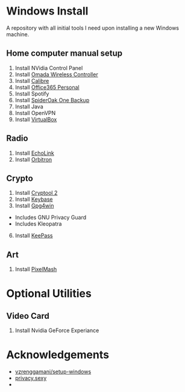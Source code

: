 # Windows Install
A repository with all initial tools I need upon installing a new Windows machine.

## Home computer manual setup
1. Install NVidia Control Panel
2. Install [Omada Wireless Controller](https://www.tp-link.com/us/support/download/omada-software-controller/)
3. Install [Calibre](https://calibre-ebook.com/download)
4. Install [Office365 Personal](https://account.microsoft.com/services/microsoft365/details)
5. Install Spotify
6. Install [SpiderOak One Backup](https://spideroak.com/opendownload/)
7. Install Java
8. Install OpenVPN
9. Install [VirtualBox](https://www.virtualbox.org/wiki/Downloads)



## Radio
1. Install [EchoLink](https://www.echolink.org/)
2. Install [Orbitron](http://www.stoff.pl/)

## Crypto
1. Install [Cryptool 2](https://www.cryptool.org/en/ct2/)
2. Install [Keybase](https://keybase.io/)
3. Install [Gpg4win](https://gnupg.org/download/index.html)
  * Includes GNU Privacy Guard
  * Includes Kleopatra
6. Install [KeePass](https://keepass.info/download.html)

## Art
1. Install [PixelMash](https://nevercenter.com/pixelmash/)

# Optional Utilities

## Video Card
1. Install Nvidia GeForce Experiance

# Acknowledgements
* [vzrenggamani/setup-windows](https://github.com/vzrenggamani/setup-windows)
* [privacy.sexy](https://privacy.sexy)
* 
